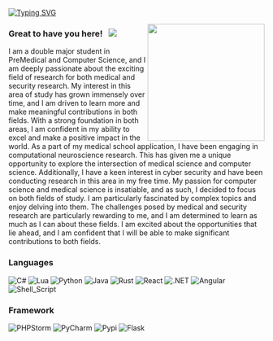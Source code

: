 [![Typing SVG](https://readme-typing-svg.herokuapp.com?color=%231B790D&size=21&lines=Neuroscience+and+Robotic)](https://git.io/typing-svg)

<img align='right' src="https://media.giphy.com/media/M9gbBd9nbDrOTu1Mqx/giphy.gif" width="230">
         
    
### Great to have you here! &nbsp; ![](https://visitor-badge.glitch.me/badge?page_id=TonyaIzquierdo.TonyaIzquierdo)
I am a double major student in PreMedical and Computer Science, and I am deeply passionate about the exciting field of research for both medical and security research. My interest in this area of study has grown immensely over time, and I am driven to learn more and make meaningful contributions in both fields. With a strong foundation in both areas, I am confident in my ability to excel and make a positive impact in the world. As a part of my medical school application, I have been engaging in computational neuroscience research. This has given me a unique opportunity to explore the intersection of medical science and computer science. Additionally, I have a keen interest in cyber security and have been conducting research in this area in my free time. My passion for computer science and medical science is insatiable, and as such, I decided to focus on both fields of study. I am particularly fascinated by complex topics and enjoy delving into them. The challenges posed by medical and security research are particularly rewarding to me, and I am determined to learn as much as I can about these fields. I am excited about the opportunities that lie ahead, and I am confident that I will be able to make significant contributions to both fields. 

###  Languages
![C#](https://img.shields.io/badge/C%23-239120?style=for-the-badge&logo=c-sharp&logoColor=white)
![Lua](https://img.shields.io/badge/Lua-2C2D72?style=for-the-badge&logo=lua&logoColor=white)
![Python](https://img.shields.io/badge/python-3670A0?style=for-the-badge&logo=python&logoColor=ffdd54)
![Java](https://img.shields.io/badge/java-%23ED8B00.svg?style=for-the-badge&logo=java&logoColor=white)
![Rust](https://img.shields.io/badge/Rust-000000?style=for-the-badge&logo=rust&logoColor=white)
![React](https://img.shields.io/badge/React-20232A?style=for-the-badge&logo=react&logoColor=61DAFB)
![.NET](https://img.shields.io/badge/.NET-512BD4?style=for-the-badge&logo=dotnet&logoColor=white)
![Angular](https://img.shields.io/badge/Angular-DD0031?style=for-the-badge&logo=angular&logoColor=white)
![Shell_Script](https://img.shields.io/badge/Shell_Script-121011?style=for-the-badge&logo=gnu-bash&logoColor=white)

### Framework
![PHPStorm](http://img.shields.io/badge/-PHPStorm-181717?style=for-the-badge&logo=phpstorm&logoColor=white)
![PyCharm](https://img.shields.io/badge/PyCharm-000000.svg?&style=for-the-badge&logo=PyCharm&logoColor=white)
![Pypi](https://img.shields.io/badge/pypi-3775A9?style=for-the-badge&logo=pypi&logoColor=white)
![Flask](https://img.shields.io/badge/Flask-000000?style=for-the-badge&logo=flask&logoColor=white)



